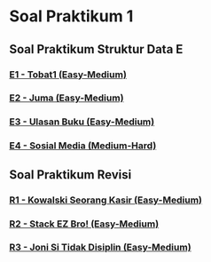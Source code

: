 # Soal Praktikum 1
## Soal Praktikum Struktur Data E
### [E1 - Tobat1 (Easy-Medium)](soal/prob-E1)
### [E2 - Juma (Easy-Medium)](soal/prob-E2)
### [E3 - Ulasan Buku (Easy-Medium)](soal/prob-E3)
### [E4 - Sosial Media (Medium-Hard)](soal/prob-E4)
## Soal Praktikum Revisi
### [R1 - Kowalski Seorang Kasir (Easy-Medium)](soal/prob-R1)
### [R2 - Stack EZ Bro! (Easy-Medium)](soal/prob-R2)
### [R3 - Joni Si Tidak Disiplin (Easy-Medium)](soal/prob-R3)
